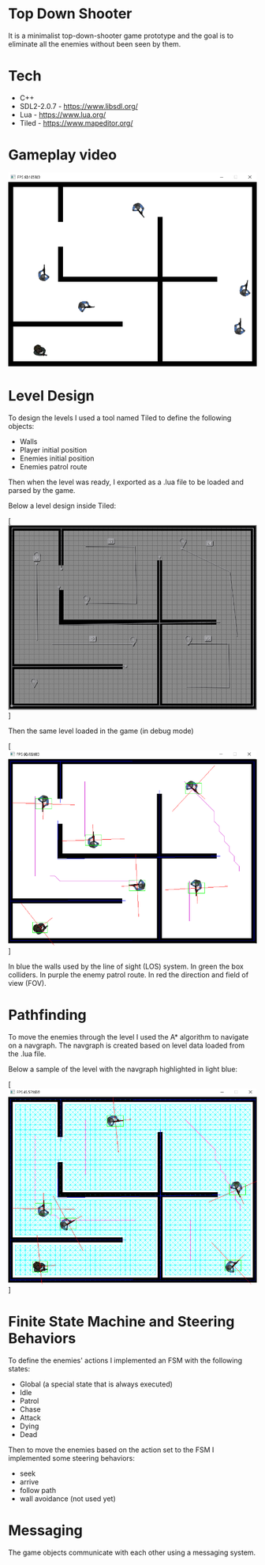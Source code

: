 # Top Down Shooter

It is a minimalist top-down-shooter game prototype and the goal is to eliminate all the enemies without been seen by them.

# Tech

* C++
* SDL2-2.0.7 - https://www.libsdl.org/
* Lua - https://www.lua.org/
* Tiled - https://www.mapeditor.org/

# Gameplay video

[![Gameplay Video](Assets/sample-gameplay.png)](https://youtu.be/TY-zbuZDEy4-Y "Gameplay")

# Level Design

To design the levels I used a tool named Tiled to define the following objects:

* Walls
* Player initial position
* Enemies initial position
* Enemies patrol route

Then when the level was ready, I exported as a .lua file to be loaded and parsed by the game.

Below a level design inside Tiled:

[![Level Design](Assets/level-design.png)]

Then the same level loaded in the game (in debug mode)

[![Debug Mode](Assets/debug-mode.png)]

In blue the walls used by the line of sight (LOS) system.
In green the box colliders.
In purple the enemy patrol route.
In red the direction and field of view (FOV).

# Pathfinding

To move the enemies through the level I used the A* algorithm to navigate on a navgraph. 
The navgraph is created based on level data loaded from the .lua file.

Below a sample of the level with the navgraph highlighted in light blue:

[![Navgraph](Assets/navgraph.png)]

# Finite State Machine and Steering Behaviors

To define the enemies' actions I implemented an FSM with the following states:

* Global (a special state that is always executed)
* Idle
* Patrol
* Chase
* Attack
* Dying
* Dead

Then to move the enemies based on the action set to the FSM I implemented some steering behaviors:

* seek
* arrive
* follow path
* wall avoidance (not used yet)

# Messaging

The game objects communicate with each other using a messaging system.
